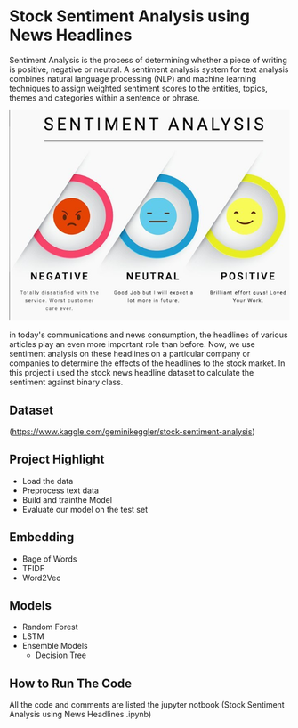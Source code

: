 # Stock Sentiment Analysis using News Headlines

Sentiment Analysis is the process of determining whether a piece of writing is positive, negative or neutral. A sentiment analysis system for text analysis combines natural language processing (NLP) and machine learning techniques to assign weighted sentiment scores to the entities, topics, themes and categories within a sentence or phrase.

![](images/sentiment-fig-1-689.jpg)

in today's communications and news consumption, the headlines of various articles play an even more important role than before. Now, we use sentiment analysis on these headlines on a particular company or companies to determine the effects of the headlines to the stock market.
 In this project i used the stock news headline dataset to calculate the sentiment against binary class.

## Dataset
(https://www.kaggle.com/geminikeggler/stock-sentiment-analysis)

## Project Highlight
- Load the data 
- Preprocess text data
- Build and trainthe Model
- Evaluate our model on the test set

## Embedding 
- Bage of Words
- TFIDF
- Word2Vec

## Models 
- Random Forest 
- LSTM
- Ensemble Models
  - Decision Tree 


## How to Run The Code
All the code and comments are listed the jupyter notbook (Stock Sentiment Analysis using News Headlines .ipynb)

